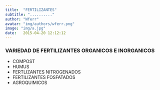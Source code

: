```yaml
---
title:  "FERTILIZANTES"
subtitle: ".........."
author: "Wferr"
avatar: "img/authors/wferr.png"
image: "img/a.jpg"
date:   2015-04-20 12:12:12
---
```


### VARIEDAD DE FERTILIZANTES ORGANICOS E INORGANICOS
- COMPOST
- HUMUS
- FERTLIZANTES NITROGENADOS
- FERTILIZANTES FOSFATADOS 
- AGROQUIMICOS
